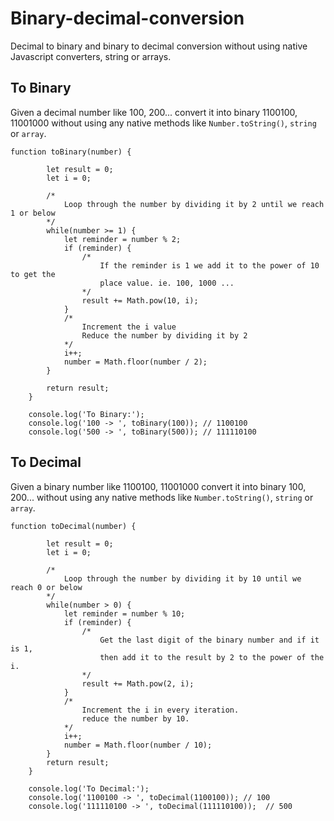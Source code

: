 # Binary-decimal-conversion
Decimal to binary and binary to decimal conversion without using native Javascript converters, string or arrays.

## To Binary
Given a decimal number like 100, 200... convert it into binary 1100100, 11001000 without using any native methods like `Number.toString()`, `string` or `array`.

```
function toBinary(number) {

		let result = 0;
		let i = 0;

		/*
			Loop through the number by dividing it by 2 until we reach 1 or below
		*/
		while(number >= 1) {
			let reminder = number % 2;
			if (reminder) {
				/* 
					If the reminder is 1 we add it to the power of 10 to get the 
					place value. ie. 100, 1000 ... 
				*/
				result += Math.pow(10, i);
			}
			/* 
				Increment the i value
				Reduce the number by dividing it by 2
			*/
			i++;
			number = Math.floor(number / 2);
		}

		return result;
	}

	console.log('To Binary:');
	console.log('100 -> ', toBinary(100)); // 1100100
	console.log('500 -> ', toBinary(500)); // 111110100
```

## To Decimal
Given a binary number like 1100100, 11001000 convert it into binary 100, 200... without using any native methods like `Number.toString()`, `string` or `array`.

```
function toDecimal(number) {
		
		let result = 0;
		let i = 0;

		/*
			Loop through the number by dividing it by 10 until we reach 0 or below
		*/
		while(number > 0) {
			let reminder = number % 10;
			if (reminder) {
				/* 
					Get the last digit of the binary number and if it is 1,
					then add it to the result by 2 to the power of the i.
				*/
				result += Math.pow(2, i);
			}
			/*
			 	Increment the i in every iteration.
			 	reduce the number by 10.
			*/
			i++;
			number = Math.floor(number / 10);
		}
		return result;
	}
	
	console.log('To Decimal:');
	console.log('1100100 -> ', toDecimal(1100100)); // 100
	console.log('111110100 -> ', toDecimal(111110100));	 // 500
  ```
